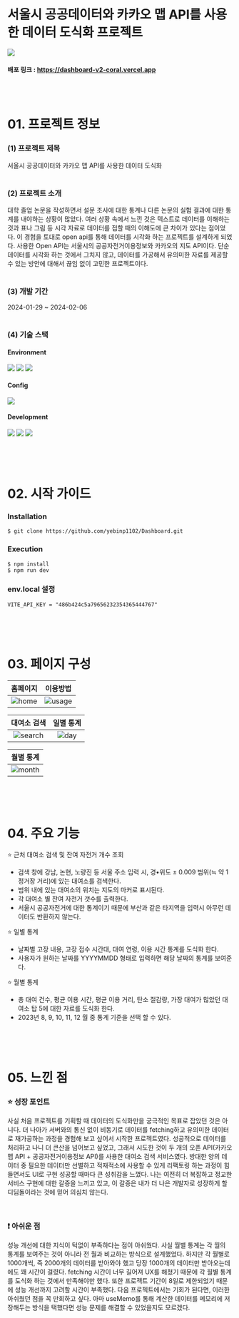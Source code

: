 # 서울시 공공데이터와 카카오 맵 API를 사용한 데이터 도식화 프로젝트
<img src="public/assets/images/dashboard-thumb.png">

#### 배포 링크 : <a href="https://dashboard-v2-coral.vercel.app">https://dashboard-v2-coral.vercel.app</a>

<br/><br/>

# 01. 프로젝트 정보

### (1) 프로젝트 제목
서울시 공공데이터와 카카오 맵 API를 사용한 데이터 도식화
<br><br>

### (2) 프로젝트 소개
대학 졸업 논문을 작성하면서 설문 조사에 대한 통계나 다른 논문의 실험 결과에 대한 통계를 내야하는 상황이 많았다. 여러 상황 속에서 느낀 것은 텍스트로 데이터를 이해하는 것과 표나 그림 등 시각 자료로 데이터를 접할 때의 이해도에 큰 차이가 있다는 점이었다. 이 경험을 토대로 open api를 통해 데이터를 시각화 하는 프로젝트를 설계하게 되었다. 사용한 Open API는 서울시의 공공자전거이용정보와 카카오의 지도 API이다. 단순 데이터를 시각화 하는 것에서 그치지 않고, 데이터를 가공해서 유의미한 자료를 제공할 수 있는 방안에 대해서 끊임 없이 고민한 프로젝트이다. 
<br><br>

### (3) 개발 기간
2024-01-29 ~ 2024-02-06
<br><br>

### (4) 기술 스택
#### Environment
<img src="https://img.shields.io/badge/visual_studio_code-007acc?style=for-the-badge&logo=visualstudio&logoColor=#007acc">
<img src="https://img.shields.io/badge/git-F05032?style=for-the-badge&logo=git&logoColor=white">
<img src="https://img.shields.io/badge/github-000?style=for-the-badge&logo=github&logoColor=white">

#### Config
<img src="https://img.shields.io/badge/npm-CB3837?style=for-the-badge&logo=git&logoColor=white">

#### Development
<img src="https://img.shields.io/badge/react-61DAFB?style=for-the-badge&logo=react&logoColor=black"> 
<img src="https://img.shields.io/badge/typescript-00599C?style=for-the-badge&logo=typescript&logoColor=white">
<img src="https://img.shields.io/badge/tailwind_css-06B6D4?style=for-the-badge&logo=tailwindcss&logoColor=white">


<br><br><br>

# 02. 시작 가이드

### Installation
```
$ git clone https://github.com/yebinp1102/Dashboard.git
```
<!-- .env.local -->

### Execution 
```
$ npm install
$ npm run dev
```

### env.local 설정
```
VITE_API_KEY = "486b424c5a79656232354365444767"
```

<br><br><br>

# 03. 페이지 구성 


|  홈페이지 |  이용방법  |
|:-------:|:--------:|
| ![home] | ![usage] |

| 대여소 검색 | 일별 통계  |
|:--------:|:--------:|
| ![search]|  ![day]  |

| 월별 통계 |
|:-------:|
| ![month]|

<br><br><br>

# 04. 주요 기능


⭐️ 근처 대여소 검색 및 잔여 자전거 개수 조회
- 검색 창에 강남, 논현, 노량진 등 서울 주소 입력 시, 경•위도 ± 0.009 범위(≒ 약 1 정거장 거리)에 있는 대여소를 검색한다.
- 범위 내에 있는 대여소의 위치는 지도의 마커로 표시된다. 
- 각 대여소 별 잔여 자전거 갯수를 출력한다.
- 서울시 공공자전거에 대한 통계이기 때문에 부산과 같은 타지역을 입력시 아무런 데이터도 반환하지 않는다.

⭐️ 일별 통계 
- 날짜별 고장 내용, 고장 접수 시간대, 대여 연령, 이용 시간 통계를 도식화 한다.
- 사용자가 원하는 날짜를 YYYYMMDD 형태로 입력하면 해당 날짜의 통계를 보여준다.

⭐️ 월별 통계 
- 총 대여 건수, 평균 이용 시간, 평균 이용 거리, 탄소 절감량, 가장 대여가 많았던 대여소 탑 5에 대한 자료를 도식화 한다.
- 2023년 8, 9, 10, 11, 12 월 중 통계 기준을 선택 할 수 있다.



<br><br><br>

# 05. 느낀 점

### ⭐️ 성장 포인트
사실 처음 프로젝트를 기획할 때 데이터의 도식화만을 궁극적인 목표로 잡았던 것은 아니다. 더 나아가 서버와의 통신 없이 비동기로 데이터를 fetching하고 유의미한 데이터로 재가공하는 과정을 경험해 보고 싶어서 시작한 프로젝트였다. 성공적으로 데이터를 처리하고 나니 더 큰산을 넘어보고 싶었고, 그래서 시도한 것이 두 개의 오픈 API(카카오 맵 API + 공공자전거이용정보 API)를 사용한 대여소 검색 서비스였다. 방대한 양의 데이터 중 필요한 데이터만 선별하고 적재적소에 사용할 수 있게 리팩토링 하는 과정이 힘들면서도 UI로 구현 성공할 때마다 큰 성취감을 느꼈다. 나는 여전히 더 복잡하고 정교한 서비스 구현에 대한 갈증을 느끼고 있고, 이 갈증은 내가 더 나은 개발자로 성장하게 할 디딤돌이라는 것에 믿어 의심치 않는다.


<br>

### ❗️ 아쉬운 점
성능 개선에 대한 지식이 턱없이 부족하다는 점이 아쉬웠다. 사실 월별 통계는 각 월의 통계를 보여주는 것이 아니라 전 월과 비교하는 방식으로 설계했었다. 하지만 각 월별로 1000개씩, 즉 2000개의 데이터를 받아와야 했고 당장 1000개의 데이터만 받아오는데에도 꽤 시간이 걸렸다. fetching 시간이 너무 길어져 UX를 해쳤기 때문에 각 월별 통계를 도식화 하는 것에서 만족해야만 했다. 또한 프로젝트 기간이 8일로 제한되었기 때문에 성능 개선까지 고려할 시간이 부족했다. 다음 프로젝트에서는 기회가 된다면, 이러한 아쉬웠던 점을 꼭 만회하고 싶다. 아마 useMemo를 통해 계산한 데이터를 메모리에 저장해두는 방식을 택했다면 성능 문제를 해결할 수 있었을지도 모르겠다. 


<!-- Img Ref -->

[home]: public/assets/images/dashboard-home.gif
[usage]: public/assets/images/dashboard-rent.gif
[search]: public/assets/images/dashboard-search.gif
[day]: public/assets/images/dashboard-day.gif
[month]: public/assets/images/dashboard-month.gif
